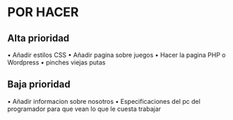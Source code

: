 # POR HACER

## Alta prioridad

• Añadir estilos CSS 
• Añadir pagina sobre juegos
• Hacer la pagina PHP o Wordpress
• pinches viejas putas

## Baja prioridad

• Añadir informacion sobre nosotros
• Especificaciones del pc del programador para que vean lo que le cuesta trabajar